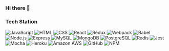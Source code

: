 ### Hi there 👋

### Tech Station

<img alt="JavaScript" src="https://img.shields.io/badge/JavaScript-F7DF1E?logo=JavaScript&logoColor=black&style=plastic" />
<img alt="HTML" src="https://img.shields.io/badge/HTML5-E34F26?logo=HTML5&logoColor=white&style=plastic" />
<img alt="CSS" src="https://img.shields.io/badge/CSS3-1572B6?logo=CSS3&logoColor=white&style=plastic" />
<img alt="React" src="https://img.shields.io/badge/React-61DAFB?logo=React&logoColor=black&style=plastic" />
<img alt="Redux" src="https://img.shields.io/badge/Redux-764ABC?logo=Redux&logoColor=white&style=plastic" />
<img alt="Webpack" src="https://img.shields.io/badge/Webpack-8DD6F9?logo=Webpack&logoColor=black&style=plastic" />
<img alt="Babel" src="https://img.shields.io/badge/Babel-F9DC3E?logo=Babel&logoColor=black&style=plastic" />
<img alt="Node.js" src="https://img.shields.io/badge/Node.js-339933?logo=Node.js&logoColor=white&style=plastic" />
<img alt="Express" src="https://img.shields.io/badge/Express-000000?logo=Express&logoColor=white&style=plastic" />
<img alt="MySQL" src="https://img.shields.io/badge/MySQL-4479A1?logo=MySQL&logoColor=white&style=plastic" />
<img alt="MongoDB" src="https://img.shields.io/badge/MongoDB-47A248?logo=MongoDB&logoColor=white&style=plastic" />
<img alt="PostgreSQL" src="https://img.shields.io/badge/PostgreSQL-336791?logo=Webpack&logoColor=white&style=plastic" />
<img alt="Redis" src="https://img.shields.io/badge/Redis-DC382D?logo=Redis&logoColor=white&style=plastic" />
<img alt="Jest" src="https://img.shields.io/badge/Jest-C21325?logo=Jest&logoColor=white&style=plastic" />
<img alt="Mocha" src="https://img.shields.io/badge/Mocha-8D6748?logo=Mocha&logoColor=white&style=plastic" />
<img alt="Heroku" src="https://img.shields.io/badge/Heroku-430098?logo=Heroku&logoColor=white&style=plastic" />
<img alt="Amazon AWS" src="https://img.shields.io/badge/Amazon_AWS-232F3E?logo=Amazon_AWS&logoColor=white&style=plastic" />
<img alt="GitHub" src="https://img.shields.io/badge/GitHub-181717?logo=GitHub&logoColor=white&style=plastic" />
<img alt="NPM" src="https://img.shields.io/badge/NPM-CB3837?logo=NPM&logoColor=white&style=plastic" />

<!--
**n-tolle/n-tolle** is a ✨ _special_ ✨ repository because its `README.md` (this file) appears on your GitHub profile.

Here are some ideas to get you started:

- 🔭 I’m currently working on ...
- 🌱 I’m currently learning ...
- 👯 I’m looking to collaborate on ...
- 🤔 I’m looking for help with ...
- 💬 Ask me about ...
- 📫 How to reach me: ...
- 😄 Pronouns: ...
- ⚡ Fun fact: ...
-->
